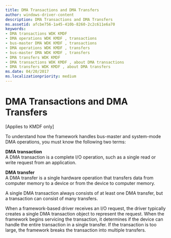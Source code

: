```yaml
---
title: DMA Transactions and DMA Transfers
author: windows-driver-content
description: DMA Transactions and DMA Transfers
ms.assetid: afcbe756-1a45-410b-8260-2c2c611e6a70
keywords:
- DMA transactions WDK KMDF
- DMA operations WDK KMDF , transactions
- bus-master DMA WDK KMDF , transactions
- DMA operations WDK KMDF , transfers
- bus-master DMA WDK KMDF , transfers
- DMA transfers WDK KMDF
- DMA transactions WDK KMDF , about DMA transactions
- DMA transfers WDK KMDF , about DMA transfers
ms.date: 04/20/2017
ms.localizationpriority: medium
---
```


# DMA Transactions and DMA Transfers


\[Applies to KMDF only\]




To understand how the framework handles bus-master and system-mode DMA operations, you must know the following two terms:

<a href="" id="dma-transaction"></a>**DMA transaction**  
A DMA transaction is a complete I/O operation, such as a single read or write request from an application.

<a href="" id="dma-transfer"></a>**DMA transfer**  
A DMA transfer is a single hardware operation that transfers data from computer memory to a device or from the device to computer memory.

A single DMA transaction always consists of at least one DMA transfer, but a transaction can consist of many transfers.

When a framework-based driver receives an I/O request, the driver typically creates a single DMA transaction object to represent the request. When the framework begins servicing the transaction, it determines if the device can handle the entire transaction in a single transfer. If the transaction is too large, the framework breaks the transaction into multiple transfers.

 

 





